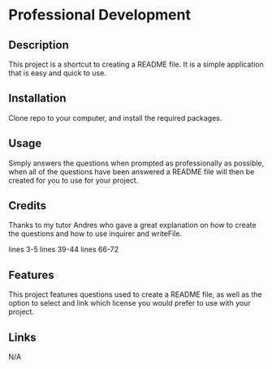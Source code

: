 # Professional Development

## Description
This project is a shortcut to creating a README file. It is a simple application that is easy and quick to use. 

## Installation
Clone repo to your computer, and install the required packages. 

## Usage
Simply answers the questions when prompted as professionally as possible, when all of the questions have been answered a README file will then be created for you to use for your project. 

## Credits
Thanks to my tutor Andres who gave a great explanation on how to create the questions and how to use inquirer and writeFile. 

lines 3-5
lines 39-44
lines 66-72

## Features
This project features questions used to create a README file, as well as the option to select and link which license you would prefer to use with your project. 

## Links
N/A